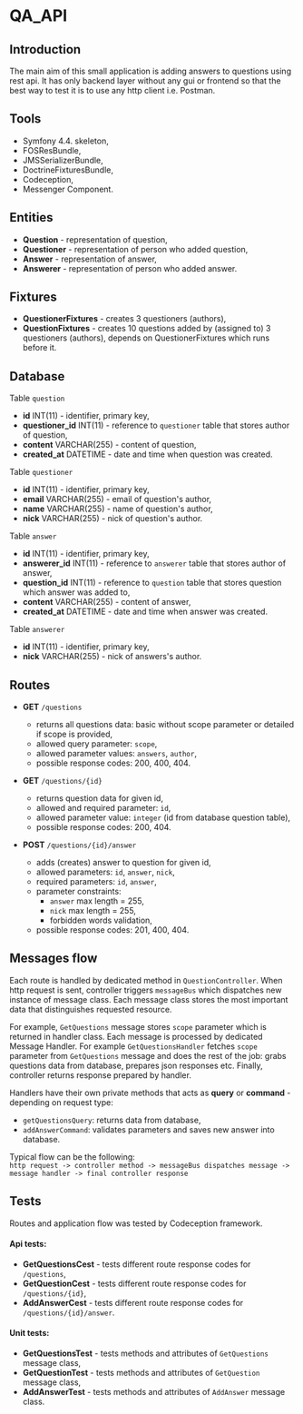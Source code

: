 # QA_API

## Introduction
The main aim of this small application is adding answers to questions using rest api. It has only backend layer without any gui or frontend so that the best way to test it is to use any http client i.e. Postman. 

## Tools
- Symfony 4.4. skeleton,
- FOSResBundle,
- JMSSerializerBundle,
- DoctrineFixturesBundle,
- Codeception,
- Messenger Component.

## Entities
- **Question** - representation of question,
- **Questioner** - representation of person who added question,
- **Answer** - representation of answer,
- **Answerer** - representation of person who added answer.

## Fixtures
- **QuestionerFixtures** - creates 3 questioners (authors), 
- **QuestionFixtures** - creates 10 questions added by (assigned to) 3 questioners (authors), depends on QuestionerFixtures which runs before it.

## Database

Table `question`
- **id** INT(11) - identifier, primary key,
- **questioner_id** INT(11) - reference to `questioner` table that stores author of question,
- **content** VARCHAR(255) - content of question,
- **created_at** DATETIME - date and time when question was created.

Table `questioner`
- **id** INT(11) - identifier, primary key,
- **email** VARCHAR(255) - email of question's author,
- **name** VARCHAR(255) - name of question's author,
- **nick** VARCHAR(255) - nick of question's author.

Table `answer`
- **id** INT(11) - identifier, primary key,
- **answerer_id** INT(11) - reference to `answerer` table that stores author of answer,
- **question_id** INT(11) - reference to `question` table that stores question which answer was added to,
- **content** VARCHAR(255) - content of answer,
- **created_at** DATETIME - date and time when answer was created.

Table `answerer`
- **id** INT(11) - identifier, primary key,
- **nick** VARCHAR(255) - nick of answers's author. 

## Routes

- **GET** `/questions` 
    - returns all questions data: basic without scope parameter or detailed if scope is provided, 
    - allowed query parameter: `scope`,
    - allowed parameter values: `answers`, `author`,
    - possible response codes: 200, 400, 404.
    
- **GET** `/questions/{id}`
    - returns question data for given id,
    - allowed and required parameter: `id`,
    - allowed parameter value: `integer` (id from database question table),
    - possible response codes: 200, 404.
    
- **POST** `/questions/{id}/answer`
    - adds (creates) answer to question for given id,
    - allowed parameters: `id`, `answer`, `nick`,
    - required parameters: `id`, `answer`,
    - parameter constraints: 
        - `answer` max length = 255, 
        - `nick` max length = 255,
        - forbidden words validation,
    - possible response codes: 201, 400, 404.
    
## Messages flow

Each route is handled by dedicated method in `QuestionController`. When http request is sent, controller triggers `messageBus` which dispatches new instance of message class. Each message class stores the most important data that distinguishes requested resource. 

For example, `GetQuestions` message stores `scope` parameter which is returned in handler class. Each message is processed by dedicated Message Handler. For example `GetQuestionsHandler` fetches `scope` parameter from `GetQuestions` message and does the rest of the job: grabs questions data from database, prepares json responses etc. Finally, controller returns response prepared by handler. 

Handlers have their own private methods that acts as **query** or **command** - depending on request type: 
 - `getQuestionsQuery`: returns data from database,
 - `addAnswerCommand`: validates parameters and saves new answer into database. 
 
Typical flow can be the following:   
`http request -> controller method -> messageBus dispatches message -> message handler -> final controller response`

## Tests

Routes and application flow was tested by Codeception framework. 

#### Api tests:
- **GetQuestionsCest** - tests different route response codes for `/questions`,
- **GetQuestionCest** - tests different route response codes for `/questions/{id}`,
- **AddAnswerCest** - tests different route response codes for `/questions/{id}/answer`.

#### Unit tests:
- **GetQuestionsTest** - tests methods and attributes of `GetQuestions` message class,
- **GetQuestionTest** - tests methods and attributes of `GetQuestion` message class,
- **AddAnswerTest** - tests methods and attributes of `AddAnswer` message class.


 